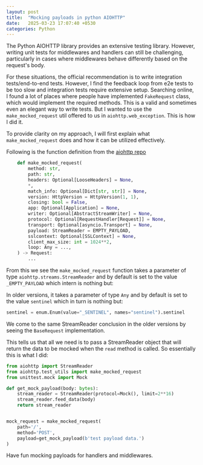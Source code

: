 ```yaml
---
layout: post
title:  "Mocking payloads in python AIOHTTP"
date:   2025-03-23 17:07:40 +0530
categories: Python
---
```


The Python AIOHTTP library provides an extensive testing library. However, writing unit tests for middlewares and 
handlers can still be challenging, particularly in cases where middlewares behave differently based on the request's 
body.

For these situations, the official recommendation is to write integration tests/end-to-end tests. However, I find the 
feedback loop from e2e tests to be too slow and integration tests require extensive setup. Searching online, I found a 
lot of places where people have implemented `FakeRequest` class, which would implement the required methods. This is a 
valid and sometimes even an elegant way to write tests. But I wanted to use the 
`make_mocked_request` util offered to us in `aiohttp.web_exception`. This is how I did it.

To provide clarity on my approach, I will first explain what `make_mocked_request` does and how it can be utilized 
effectively.

Following is the function definition from the [aiohttp repo][aio-http-repo]

```python
    def make_mocked_request(
        method: str,
        path: str,
        headers: Optional[LooseHeaders] = None,
        *,
        match_info: Optional[Dict[str, str]] = None,
        version: HttpVersion = HttpVersion(1, 1),
        closing: bool = False,
        app: Optional[Application] = None,
        writer: Optional[AbstractStreamWriter] = None,
        protocol: Optional[RequestHandler[Request]] = None,
        transport: Optional[asyncio.Transport] = None,
        payload: StreamReader = EMPTY_PAYLOAD,
        sslcontext: Optional[SSLContext] = None,
        client_max_size: int = 1024**2,
        loop: Any = ...,
    ) -> Request:
        ...
```

From this we see the `make_mocked_request` function takes a parameter of type `aiohttp.streams.StreamReader` and by default is set to the value 
`_EMPTY_PAYLOAD` which intern is nothing but:

In older versions, it takes a parameter of type `Any` and by default is set to the value 
`sentinel` which in turn is nothing but:
```python
sentinel = enum.Enum(value="_SENTINEL", names="sentinel").sentinel
```
We come to the same StreamReader conclusion in the older versions by seeing the `BaseRequest` implementation. 

This tells us that all we need is to pass a StreamReader object that will return the data to be mocked when the `read` 
method is called. So essentially this is what I did:

```python
from aiohttp import StreamReader
from aiohttp.test_utils import make_mocked_request
from unittest.mock import Mock

def get_mock_payload(body: bytes):
    stream_reader = StreamReader(protocol=Mock(), limit=2**16)
    stream_reader.feed_data(body)
    return stream_reader


mock_request = make_mocked_request(
    path='/',
    method='POST',
    payload=get_mock_payload(b'test payload data.')
)
```

Have fun mocking payloads for handlers and middlewares.



[aio-http-repo]: https://github.com/aio-libs/aiohttp/blob/b6f34d4b27ffc45c138bdba428f6e1a5cf9367e4/aiohttp/test_utils.py#L609C1-L625C14

